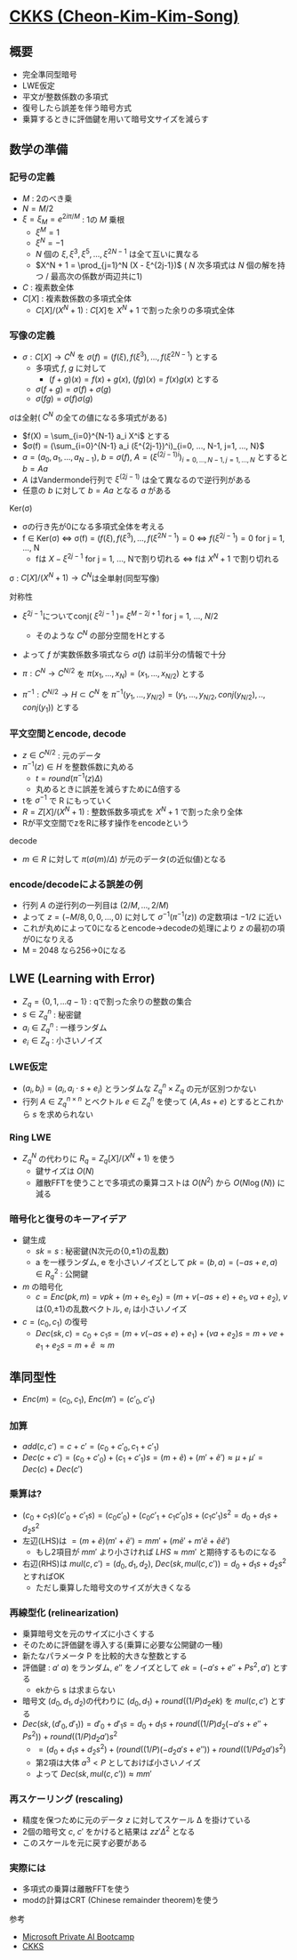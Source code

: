 # [CKKS (Cheon-Kim-Kim-Song)](https://eprint.iacr.org/2016/421)

## 概要
- 完全準同型暗号
- LWE仮定
- 平文が整数係数の多項式
- 復号したら誤差を伴う暗号方式
- 乗算するときに評価鍵を用いて暗号文サイズを減らす

## 数学の準備

### 記号の定義

- $M$ : 2のべき乗
- $N = M/2$
- $ξ = ξ_M = e^{2 i π / M}$ : 1の $M$ 乗根
  - $ξ^M = 1$
  - $ξ^N = -1$
  - $N$ 個の $ξ, ξ^3, ξ^5, ..., ξ^{2N-1}$ は全て互いに異なる
  - $X^N + 1 = \prod_{j=1}^N (X - ξ^{2j-1})$  ( $N$ 次多項式は $N$ 個の解を持つ / 最高次の係数が両辺共に1)
- $C$ : 複素数全体
- $C[X]$ : 複素数係数の多項式全体
  - $C[ X] / (X^N+1)$ : $C[X]$を $X^N+1$ で割った余りの多項式全体

### 写像の定義
- $σ: C[ X]→ C^N$ を $σ(f) = (f(ξ), f(ξ^3), ..., f(ξ^{2N-1})$ とする
  - 多項式 $f$, $g$ に対して
    - $(f + g)(x) = f(x) + g(x)$, $(fg)(x) = f(x)g(x)$ とする
  - $σ(f + g) = σ(f) + σ(g)$
  - $σ(fg) = σ(f)σ(g)$

σは全射( $C^N$ の全ての値になる多項式がある)
- $f(X) = \sum_{i=0}^{N-1} a_i X^i$ とする
- $σ(f) = (\sum_{i=0}^{N-1} a_i (ξ^{2j-1})^i)_{i=0, ..., N-1, j=1, ..., N}$
- $a = (a_0, a_1, ..., a_{N-1})$, $b = σ(f)$, $A=(ξ^{(2j-1)i})_{i=0, ..., N-1, j=1, ..., N}$ とすると $b = Aa$
- $A$ はVandermonde行列で $ξ^{(2j-1)}$ は全て異なるので逆行列がある
- 任意の $b$ に対して $b = Aa$ となる $a$ がある

Ker(σ)
- σの行き先が0になる多項式全体を考える
- f ∈ Ker(σ) ⇔ σ(f) = $(f(ξ), f(ξ^3), ..., f(ξ^{2N-1})=0$ ⇔ $f(ξ^{2j-1})=0$ for j = 1, ..., N
  - fは $X - ξ^{2j-1}$ for j = 1, ..., Nで割り切れる ⇔ fは $X^N+1$ で割り切れる

σ : $C[ X] / (X^N+1) → C^N$は全単射(同型写像)

対称性
- $ξ^{2j-1}$についてconj( $ξ^{2j-1}$ )= $ξ^{M-2j+1}$ for j = 1, ..., $N/2$
  - そのような $C^N$ の部分空間をHとする
- よって $f$ が実数係数多項式なら $σ(f)$ は前半分の情報で十分

- $π:  C^N → C^{N/2}$ を $π(x_1,...,x_N)=(x_1,...,x_{N/2})$ とする
- $π^{-1}: C^{N/2} → H ⊂  C^N$ を $π^{-1}(y_1,...,y_{N/2})=(y_1,...,y_{N/2}, conj(y_{N/2}), .., conj(y_1))$ とする

### 平文空間とencode, decode
- $z ∈ C^{N/2}$ : 元のデータ
- $π^{-1}(z)∈H$ を整数係数に丸める
  - $t = round(π^{-1}(z) Δ)$
  - 丸めるときに誤差を減らすためにΔ倍する
- tを $σ^{-1}$ で R にもっていく
- $R = Z[ X]/(X^N+1)$ : 整数係数多項式を $X^N+1$ で割った余り全体
- Rが平文空間でzをRに移す操作をencodeという

decode
- $m∈R$ に対して $π(σ(m) / Δ)$ が元のデータ(の近似値)となる

### encode/decodeによる誤差の例
- 行列 $A$ の逆行列の一列目は $(2/M, ..., 2/M)$
- よって $z = (-M/8, 0, 0, ..., 0)$ に対して $σ^{-1}(π^{-1}(z))$ の定数項は $-1/2$ に近い
- これが丸めによって0になるとencode→decodeの処理により $z$ の最初の項が0になりえる
- M = 2048 なら256→0になる

## LWE (Learning with Error)
- $Z_q = \{0, 1, ... q-1\}$ : qで割った余りの整数の集合
- $s \in {Z_q}^n$ : 秘密鍵
- $a_i \in {Z_q}^n$ : 一様ランダム
- $e_i \in {Z_q}$ : 小さいノイズ

### LWE仮定

- $(a_i, b_i)=(a_i, a_i \cdot s+e_i)$ とランダムな ${Z_q}^n \times Z_q$ の元が区別つかない
- 行列 $A \in {Z_q}^{n\times n}$ とベクトル $e \in {Z_q}^n$ を使って $(A, As + e)$ とするとこれから $s$ を求められない

### Ring LWE
- ${Z_q}^N$ の代わりに $R_q=Z_q[X]/(X^N+1)$ を使う
  - 鍵サイズは $O(N)$
  - 離散FFTを使うことで多項式の乗算コストは $O(N^2)$ から $O(N \log(N))$ に減る

### 暗号化と復号のキーアイデア
- 鍵生成
  - $sk = s$ : 秘密鍵(N次元の{0,±1}の乱数)
  - a を一様ランダム, e を小さいノイズとして $pk = (b,a)=(-as + e, a) \in {R_q}^2$ : 公開鍵
- $m$ の暗号化
  - $c=Enc(pk, m)=v pk + (m + e_1, e_2) = (m + v(-as+e) + e_1, va + e_2)$, $v$ は{0,±1}の乱数ベクトル, $e_i$ は小さいノイズ
- $c=(c_0,c_1)$ の復号
  - $Dec(sk, c)=c_0+c_1s=(m + v(-as + e) + e_1) + (va + e_2)s = m + ve + e_1 + e_2s = m + \tilde{e}~ \approx m$

## 準同型性
- $Enc(m)=(c_0,c_1)$, $Enc(m')=(c'_0,c'_1)$

### 加算
- $add(c, c') = c+c'=(c_0+c'_0,c_1+c'_1)$
- $Dec(c+c')=(c_0+c'_0)+(c_1+c'_1)s= (m + \tilde{e}) + (m' + \tilde{e}') \approx \mu+\mu' = Dec(c) + Dec(c')$

### 乗算は?
- $(c_0 + c_1 s)(c'_0 + c'_1 s) = (c_0 c'_0) + (c_0 c'_1 + c_1 c'_0)s + (c_1 c'_1)s^2 = d_0 + d_1 s + d_2 s^2$
- 左辺(LHS)は $=(m + \tilde{e})(m' + \tilde{e}') = mm' + (m \tilde{e}' + m' \tilde{e} + \tilde{e}\tilde{e}')$
  - もし2項目が $mm'$ より小さければ $LHS \approx mm'$ と期待するものになる
- 右辺(RHS)は $mul(c, c') = (d_0, d_1, d_2)$, $Dec(sk, mul(c, c')) = d_0 + d_1 s + d_2 s^2$ とすればOK
  - ただし乗算した暗号文のサイズが大きくなる

### 再線型化 (relinearization)
- 乗算暗号文を元のサイズに小さくする
- そのために評価鍵を導入する(乗算に必要な公開鍵の一種)
- 新たなパラメータ P を比較的大きな整数とする
- 評価鍵 : $a' ~ a$) をランダム, $e''$ をノイズとして $ek=(-a' s+e'' +P s^2, a')$ とする
  - ekから s は求まらない
- 暗号文 $(d_0, d_1, d_2)$の代わりに $(d_0,d_1)+round((1/P)d_2 ek)$ を $mul(c, c')$ とする
- $Dec(sk, (d'_0, d'_1))=d'_0+d'_1 s=d_0 + d_1 s + round((1/P) d_2 (-a' s + e'' + P s^2)) + round((1/P) d_2 a') s^2$
  - $=(d_0 + d_1 s + d_2 s^2) + (round((1/P)(-d_2 a' s + e'')) + round((1/P d_2 a') s^2)$
  - 第2項は大体 $a^3 < P$ としておけば小さいノイズ
  - よって $Dec(sk, mul(c, c')) \approx mm'$

### 再スケーリング (rescaling)
- 精度を保つために元のデータ $z$ に対してスケール Δ を掛けている
- 2個の暗号文 $c$, $c'$ をかけると結果は $z z' Δ^2$ となる
- このスケールを元に戻す必要がある

### 実際には
- 多項式の乗算は離散FFTを使う
- modの計算はCRT (Chinese remainder theorem)を使う

参考
- [Microsoft Private AI Bootcamp](https://www.youtube.com/watch?v=SEBdYXxijSo)
- [CKKS](https://blog.openmined.org/ckks-explained-part-1-simple-encoding-and-decoding/)
